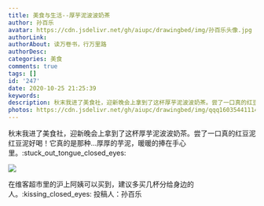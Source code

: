 ```yaml
---
title: 美食与生活--厚芋泥波波奶茶
author: 孙百乐
avatar: https://cdn.jsdelivr.net/gh/aiupc/drawingbed/img/孙百乐头像.jpg
authorLink: 
authorAbout: 读万卷书，行万里路
authorDesc: 
categories: 美食
comments: true
tags: []
id: '247'
date: 2020-10-25 21:25:39
keywords:
description: 秋末我进了美食社，迎新晚会上拿到了这杯厚芋泥波波奶茶。尝了一口真的红豆泥红豆泥好喝！它真的是那种.....
photos: https://cdn.jsdelivr.net/gh/aiupc/drawingbed/img/qqq1603544111482.jpeg
---
```


秋末我进了美食社，迎新晚会上拿到了这杯厚芋泥波波奶茶。尝了一口真的红豆泥红豆泥好喝！它真的是那种...厚厚的芋泥，暖暖的捧在手心里。:stuck\_out\_tongue\_closed\_eyes:

![](https://www.aiupc.xyz/wp-content/uploads/2020/10/IMG_20201024_204021-225x300.jpg)

在维客超市里的沪上阿姨可以买到，建议多买几杯分给身边的人。:kissing\_closed\_eyes: 投稿人：孙百乐